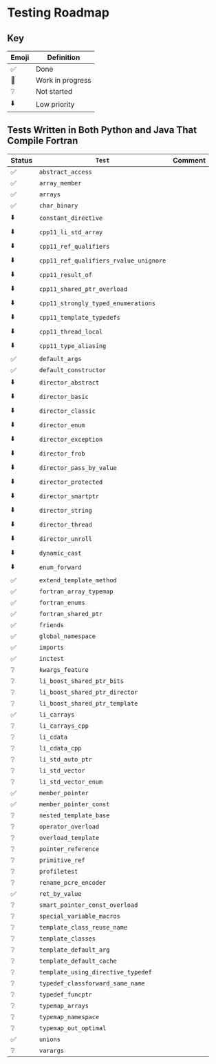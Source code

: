 # Testing Roadmap

## Key

| Emoji            | Definition
-------------------| ----------
:white_check_mark: | Done
:running:          | Work in progress
:grey_question:    | Not started
:arrow_down:       | Low priority

## Tests Written in Both Python and Java That Compile Fortran

Status             | `Test`                                 | Comment
-------------------|----------------------------------------|--------
:white_check_mark: | `abstract_access`                      |
:white_check_mark: | `array_member`                         |
:white_check_mark: | `arrays`                               |
:white_check_mark: | `char_binary`                          |
:arrow_down:       | `constant_directive`                   |
:arrow_down:       | `cpp11_li_std_array`                   |
:arrow_down:       | `cpp11_ref_qualifiers`                 |
:arrow_down:       | `cpp11_ref_qualifiers_rvalue_unignore` |
:arrow_down:       | `cpp11_result_of`                      |
:arrow_down:       | `cpp11_shared_ptr_overload`            |
:arrow_down:       | `cpp11_strongly_typed_enumerations`    |
:arrow_down:       | `cpp11_template_typedefs`              |
:arrow_down:       | `cpp11_thread_local`                   |
:arrow_down:       | `cpp11_type_aliasing`                  |
:white_check_mark: | `default_args`                         |
:white_check_mark: | `default_constructor`                  |
:arrow_down:       | `director_abstract`                    |
:arrow_down:       | `director_basic`                       |
:arrow_down:       | `director_classic`                     |
:arrow_down:       | `director_enum`                        |
:arrow_down:       | `director_exception`                   |
:arrow_down:       | `director_frob`                        |
:arrow_down:       | `director_pass_by_value`               |
:arrow_down:       | `director_protected`                   |
:arrow_down:       | `director_smartptr`                    |
:arrow_down:       | `director_string`                      |
:arrow_down:       | `director_thread`                      |
:arrow_down:       | `director_unroll`                      |
:arrow_down:       | `dynamic_cast`                         |
:arrow_down:       | `enum_forward`                         |
:white_check_mark: | `extend_template_method`               |
:white_check_mark: | `fortran_array_typemap`                |
:white_check_mark: | `fortran_enums`                        |
:white_check_mark: | `fortran_shared_ptr`                   |
:white_check_mark: | `friends`                              |
:white_check_mark: | `global_namespace`                     |
:white_check_mark: | `imports`                              |
:white_check_mark: | `inctest`                              |
:grey_question:    | `kwargs_feature`                       |
:grey_question:    | `li_boost_shared_ptr_bits`             |
:grey_question:    | `li_boost_shared_ptr_director`         |
:grey_question:    | `li_boost_shared_ptr_template`         |
:white_check_mark: | `li_carrays`                           |
:grey_question:    | `li_carrays_cpp`                       |
:grey_question:    | `li_cdata`                             |
:grey_question:    | `li_cdata_cpp`                         |
:grey_question:    | `li_std_auto_ptr`                      |
:grey_question:    | `li_std_vector`                        |
:grey_question:    | `li_std_vector_enum`                   |
:white_check_mark: | `member_pointer`                       |
:white_check_mark: | `member_pointer_const`                 |
:grey_question:    | `nested_template_base`                 |
:grey_question:    | `operator_overload`                    |
:grey_question:    | `overload_template`                    |
:grey_question:    | `pointer_reference`                    |
:grey_question:    | `primitive_ref`                        |
:grey_question:    | `profiletest`                          |
:grey_question:    | `rename_pcre_encoder`                  |
:white_check_mark: | `ret_by_value`                         |
:grey_question:    | `smart_pointer_const_overload`         |
:grey_question:    | `special_variable_macros`              |
:grey_question:    | `template_class_reuse_name`            |
:grey_question:    | `template_classes`                     |
:grey_question:    | `template_default_arg`                 |
:grey_question:    | `template_default_cache`               |
:grey_question:    | `template_using_directive_typedef`     |
:grey_question:    | `typedef_classforward_same_name`       |
:grey_question:    | `typedef_funcptr`                      |
:grey_question:    | `typemap_arrays`                       |
:grey_question:    | `typemap_namespace`                    |
:grey_question:    | `typemap_out_optimal`                  |
:white_check_mark: | `unions`                               |
:grey_question:    | `varargs`                              |

